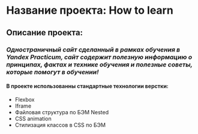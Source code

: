 # Название проекта: __How to learn__
## Описание проекта:  
### *Одностраничный сайт сделанный в рамках обучения в Yandex Practicum, сайт содержит полезную информацию о принципах, фактах и технике обучения и полезные советы, которые помогут в обучении!*  
#### В проекте использованны стандартные технологии верстки:  
* Flexbox  
* Iframe  
* Файловая структура по БЭМ Nested  
* CSS animation  
* Стилизация классов в CSS по БЭМ
